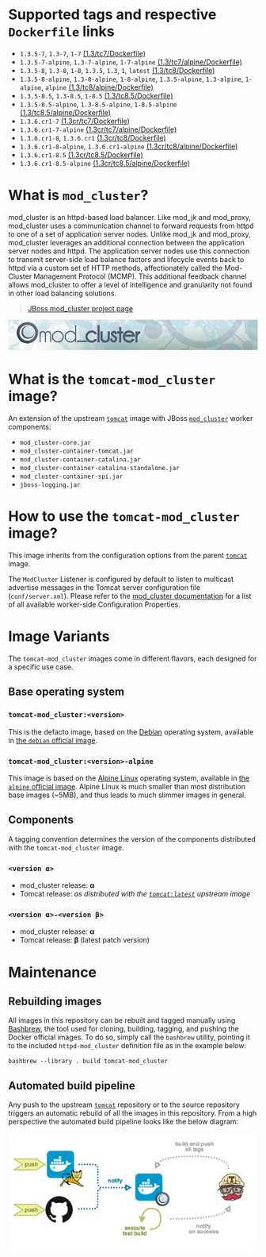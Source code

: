 # Supported tags and respective `Dockerfile` links

* `1.3.5-7`, `1.3-7`, `1-7` [(1.3/tc7/Dockerfile)][dockerfile-tc7]
* `1.3.5-7-alpine`, `1.3-7-alpine`, `1-7-alpine` [(1.3/tc7/alpine/Dockerfile)][dockerfile-tc7-alpine]
* `1.3.5-8`, `1.3-8`, `1-8`, `1.3.5`, `1.3`, `1`, `latest` [(1.3/tc8/Dockerfile)][dockerfile-tc8]
* `1.3.5-8-alpine`, `1.3-8-alpine`, `1-8-alpine`, `1.3.5-alpine`, `1.3-alpine`, `1-alpine`, `alpine` [(1.3/tc8/alpine/Dockerfile)][dockerfile-tc8-alpine]
* `1.3.5-8.5`, `1.3-8.5`, `1-8.5` [(1.3/tc8.5/Dockerfile)][dockerfile-tc8.5]
* `1.3.5-8.5-alpine`, `1.3-8.5-alpine`, `1-8.5-alpine` [(1.3/tc8.5/alpine/Dockerfile)][dockerfile-tc8.5-alpine]
* `1.3.6.cr1-7` [(1.3cr/tc7/Dockerfile)][dockerfile-tc7-unstable]
* `1.3.6.cr1-7-alpine` [(1.3cr/tc7/alpine/Dockerfile)][dockerfile-tc7-alpine-unstable]
* `1.3.6.cr1-8`, `1.3.6.cr1` [(1.3cr/tc8/Dockerfile)][dockerfile-tc8-unstable]
* `1.3.6.cr1-8-alpine`, `1.3.6.cr1-alpine` [(1.3cr/tc8/alpine/Dockerfile)][dockerfile-tc8-alpine-unstable]
* `1.3.6.cr1-8.5` [(1.3cr/tc8.5/Dockerfile)][dockerfile-tc8.5-unstable]
* `1.3.6.cr1-8.5-alpine` [(1.3cr/tc8.5/alpine/Dockerfile)][dockerfile-tc8.5-alpine-unstable]

# What is `mod_cluster`?

mod_cluster is an httpd-based load balancer. Like mod_jk and mod_proxy, mod_cluster uses a communication channel to forward requests from httpd to one of a set of application server nodes. Unlike mod_jk and mod_proxy, mod_cluster leverages an additional connection between the application server nodes and httpd. The application server nodes use this connection to transmit server-side load balance factors and lifecycle events back to httpd via a custom set of HTTP methods, affectionately called the Mod-Cluster Management Protocol (MCMP). This additional feedback channel allows mod_cluster to offer a level of intelligence and granularity not found in other load balancing solutions.

> [JBoss mod_cluster project page][mod_cluster]

![JBoss mod_cluster][banner]

# What is the `tomcat-mod_cluster` image?

An extension of the upstream [`tomcat`][docker-tomcat] image with JBoss [`mod_cluster`][mod_cluster] worker components:
* `mod_cluster-core.jar`
* `mod_cluster-container-tomcat.jar`
* `mod_cluster-container-catalina.jar`
* `mod_cluster-container-catalina-standalone.jar`
* `mod_cluster-container-spi.jar`
* `jboss-logging.jar`

# How to use the `tomcat-mod_cluster` image?

This image inherits from the configuration options from the parent [`tomcat`][docker-tomcat] image.

The `ModCluster` Listener is configured by default to listen to multicast advertise messages in the Tomcat server configuration file (`conf/server.xml`). Please refer to the [mod_cluster documentation][mod_cluster-tc-conf] for a list of all available worker-side Configuration Properties.

# Image Variants

The `tomcat-mod_cluster` images come in different flavors, each designed for a specific use case.

## Base operating system

### `tomcat-mod_cluster:<version>`

This is the defacto image, based on the [Debian](http://debian.org) operating system, available in [the `debian` official image](https://hub.docker.com/_/debian).

### `tomcat-mod_cluster:<version>-alpine`

This image is based on the [Alpine Linux](http://alpinelinux.org) operating system, available in [the `alpine` official image](https://hub.docker.com/_/alpine). Alpine Linux is much smaller than most distribution base images (~5MB), and thus leads to much slimmer images in general.

## Components

A tagging convention determines the version of the components distributed with the `tomcat-mod_cluster` image.

### `<version α>`

* mod_cluster release: **α**
* Tomcat release: *as distributed with the [`tomcat:latest`][docker-tomcat] upstream image*

### `<version α>-<version β>`

* mod_cluster release: **α**
* Tomcat release: **β** (latest patch version)

# Maintenance

## Rebuilding images

All images in this repository can be rebuilt and tagged manually using [Bashbrew][bashbrew], the tool used for cloning, building, tagging, and pushing the Docker official images. To do so, simply call the `bashbrew` utility, pointing it to the included `httpd-mod_cluster` definition file as in the example below:

```
bashbrew --library . build tomcat-mod_cluster
```

## Automated build pipeline

Any push to the upstream [`tomcat`][docker-tomcat] repository or to the source repository triggers an automatic rebuild of all the images in this repository. From a high perspective the automated build pipeline looks like the below diagram:

![Automated build pipeline][pipeline]


[dockerfile-tc7]: https://github.com/antoineco/tomcat-mod_cluster/blob/master/1.3/tc7/Dockerfile
[dockerfile-tc7-alpine]: https://github.com/antoineco/tomcat-mod_cluster/blob/master/1.3/tc7/alpine/Dockerfile
[dockerfile-tc8]: https://github.com/antoineco/tomcat-mod_cluster/blob/master/1.3/tc8/Dockerfile
[dockerfile-tc8-alpine]: https://github.com/antoineco/tomcat-mod_cluster/blob/master/1.3/tc8/alpine/Dockerfile
[dockerfile-tc8.5]: https://github.com/antoineco/tomcat-mod_cluster/blob/master/1.3/tc8.5/Dockerfile
[dockerfile-tc8.5-alpine]: https://github.com/antoineco/tomcat-mod_cluster/blob/master/1.3/tc8.5/alpine/Dockerfile
[dockerfile-tc7-unstable]: https://github.com/antoineco/tomcat-mod_cluster/blob/master/1.3cr/tc7/Dockerfile
[dockerfile-tc7-alpine-unstable]: https://github.com/antoineco/tomcat-mod_cluster/blob/master/1.3cr/tc7/alpine/Dockerfile
[dockerfile-tc8-unstable]: https://github.com/antoineco/tomcat-mod_cluster/blob/master/1.3cr/tc8/Dockerfile
[dockerfile-tc8-alpine-unstable]: https://github.com/antoineco/tomcat-mod_cluster/blob/master/1.3cr/tc8/alpine/Dockerfile
[dockerfile-tc8.5-unstable]: https://github.com/antoineco/tomcat-mod_cluster/blob/master/1.3cr/tc8.5/Dockerfile
[dockerfile-tc8.5-alpine-unstable]: https://github.com/antoineco/tomcat-mod_cluster/blob/master/1.3cr/tc8.5/alpine/Dockerfile
[banner]: https://raw.githubusercontent.com/antoineco/tomcat-mod_cluster/master/modcluster_banner_r1v2.png
[docker-tomcat]: https://hub.docker.com/_/tomcat/
[mod_cluster]: http://modcluster.io/
[mod_cluster-tc-conf]: http://modcluster.io/documentation/#worker-side-configuration-properties
[bashbrew]: https://github.com/docker-library/official-images/blob/master/bashbrew/README.md
[pipeline]: https://raw.githubusercontent.com/antoineco/tomcat-mod_cluster/master/build_pipeline.png
